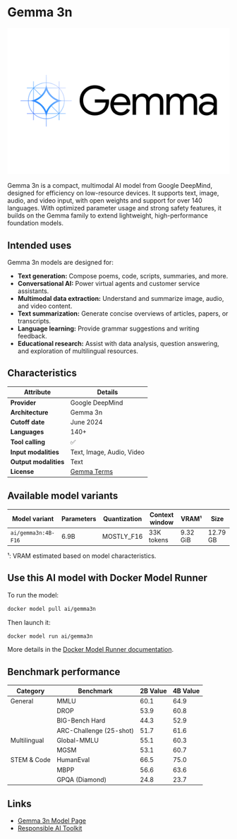 
# Gemma 3n

![logo](https://github.com/docker/model-cards/raw/refs/heads/main/logos/gemma-280x184-overview@2x.svg)

Gemma 3n is a compact, multimodal AI model from Google DeepMind, designed for efficiency on low-resource devices. It supports text, image, audio, and video input, with open weights and support for over 140 languages. With optimized parameter usage and strong safety features, it builds on the Gemma family to extend lightweight, high-performance foundation models.

## Intended uses

Gemma 3n models are designed for:

- **Text generation:** Compose poems, code, scripts, summaries, and more.  
- **Conversational AI:** Power virtual agents and customer service assistants.  
- **Multimodal data extraction:** Understand and summarize image, audio, and video content.  
- **Text summarization:** Generate concise overviews of articles, papers, or transcripts.  
- **Language learning:** Provide grammar suggestions and writing feedback.  
- **Educational research:** Assist with data analysis, question answering, and exploration of multilingual resources.  

## Characteristics

| Attribute             | Details         |
|---------------------- |---------------- |
| **Provider**          | Google DeepMind |
| **Architecture**      | Gemma 3n        |
| **Cutoff date**       | June 2024       |
| **Languages**         | 140+            |
| **Tool calling**      | ✅              |
| **Input modalities**  | Text, Image, Audio, Video |
| **Output modalities** | Text            |
| **License**           | [Gemma Terms](https://ai.google.dev/gemma/terms) |

## Available model variants

| Model variant | Parameters | Quantization | Context window | VRAM¹ | Size |
|---------------|------------|--------------|----------------|------|-------|
| `ai/gemma3n:4B-F16` | 6.9B | MOSTLY_F16 | 33K tokens | 9.32 GiB | 12.79 GB |

¹: VRAM estimated based on model characteristics.
## Use this AI model with Docker Model Runner

To run the model:

```bash
docker model pull ai/gemma3n
```

Then launch it:

```bash
docker model run ai/gemma3n
```

More details in the [Docker Model Runner documentation](https://docs.docker.com/desktop/features/model-runner/).

## Benchmark performance

| Category       | Benchmark          | 2B Value | 4B Value |
|----------------|--------------------|----------|----------|
| General        | MMLU               | 60.1     | 64.9     |
|                | DROP               | 53.9     | 60.8     |
|                | BIG-Bench Hard     | 44.3     | 52.9     |
|                | ARC-Challenge (25-shot) | 51.7     | 61.6     |
| Multilingual   | Global-MMLU        | 55.1     | 60.3     |
|                | MGSM               | 53.1     | 60.7     |
| STEM & Code    | HumanEval          | 66.5     | 75.0     |
|                | MBPP               | 56.6     | 63.6     |
|                | GPQA (Diamond)     | 24.8     | 23.7     |

## Links

- [Gemma 3n Model Page](https://ai.google.dev/gemma/docs/gemma-3n)
- [Responsible AI Toolkit](https://ai.google.dev/responsible)
